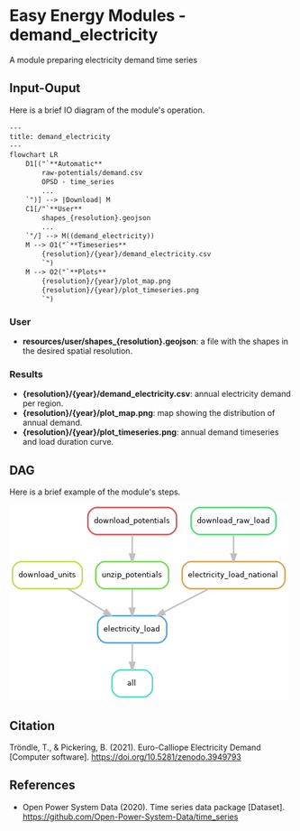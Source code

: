 # Easy Energy Modules - demand_electricity

A module preparing electricity demand time series

## Input-Ouput

Here is a brief IO diagram of the module's operation.

```mermaid
---
title: demand_electricity
---
flowchart LR
    D1[("`**Automatic**
        raw-potentials/demand.csv
        OPSD - time_series
        ...
    `")] --> |Download| M
    C1[/"`**User**
        shapes_{resolution}.geojson
        ...
    `"/] --> M((demand_electricity))
    M --> O1("`**Timeseries**
        {resolution}/{year}/demand_electricity.csv
        `")
    M --> O2("`**Plots**
        {resolution}/{year}/plot_map.png
        {resolution}/{year}/plot_timeseries.png
        `")
```

### User

- **resources/user/shapes_{resolution}.geojson**: a file with the shapes in the desired spatial resolution.

### Results

- **{resolution}/{year}/demand_electricity.csv**: annual electricity demand per region.
- **{resolution}/{year}/plot_map.png**: map showing the distribution of annual demand.
- **{resolution}/{year}/plot_timeseries.png**: annual demand timeseries and load duration curve.

## DAG

Here is a brief example of the module's steps.

![DAG](rulegraph.png)

## Citation

Tröndle, T., & Pickering, B. (2021). Euro-Calliope Electricity Demand [Computer software]. <https://doi.org/10.5281/zenodo.3949793>

## References

- Open Power System Data (2020). Time series data package [Dataset]. <https://github.com/Open-Power-System-Data/time_series>
